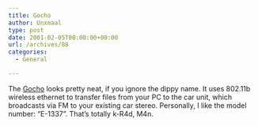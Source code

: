 ```yaml
---
title: Gocho
author: Unxmaal
type: post
date: 2001-02-05T00:00:00+00:00
url: /archives/88
categories:
  - General

---
```

The <A HREF="http://www.gocho.net/overview/">Gocho</A> looks pretty neat, if you ignore the dippy name. It uses 802.11b wireless ethernet to transfer files from your PC to the car unit, which broadcasts via FM to your existing car stereo. Personally, I like the model number: &#8220;E-1337&#8221;. That&#8217;s totally k-R4d, M4n.
